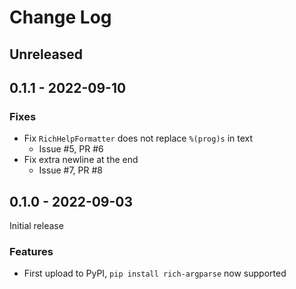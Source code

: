 # Change Log

## Unreleased

## 0.1.1 - 2022-09-10

### Fixes
- Fix `RichHelpFormatter` does not replace `%(prog)s` in text
  * Issue #5, PR #6
- Fix extra newline at the end
  * Issue #7, PR #8

## 0.1.0 - 2022-09-03

Initial release

### Features
- First upload to PyPI, `pip install rich-argparse` now supported
